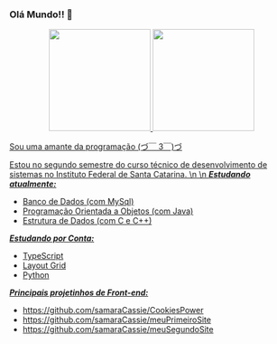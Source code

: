 ### Olá Mundo!! 👋

<!--
**samaraCassie/samaraCassie** is a ✨ _special_ ✨ repository because its `README.md` (this file) appears on your GitHub profile.

Here are some ideas to get you started:

- 🔭 I’m currently working on ...
- 🌱 I’m currently learning ...
- 👯 I’m looking to collaborate on ...
- 🤔 I’m looking for help with ...
- 💬 Ask me about ...
- 📫 How to reach me: ...
- 😄 Pronouns: ...
- ⚡ Fun fact: ...
-->
<div align="center">
  <a href="https://github.com/rafaballerini">
  <img height="180em" src="https://github-readme-stats.vercel.app/api?username=samaraCassie&show_icons=true&icon_color=994343&locale=pt-br&title_color=994343&text_color=fff8f0&bg_color=212121&hide_border=true%include_all_commits=true&Star_private=true&count_private=true"/>
  <img height="180em" src="https://github-readme-stats.vercel.app/api/top-langs/?username=samaraCassie&layout=compact&langs_count=7&locale=pt-br&title_color=994343&text_color=fff8f0&bg_color=212121&hide_border=true"/>
</div>
  
Sou uma amante da programação (づ￣ 3￣)づ

Estou no segundo semestre do curso técnico de desenvolvimento de sistemas no Instituto Federal de Santa Catarina.
\n
\n
***Estudando atualmente:***
  - Banco de Dados (com MySql)
  - Programação Orientada a Objetos (com Java)
  - Estrutura de Dados (com C e C++)
  
  
***Estudando por Conta:***
  - TypeScript
  - Layout Grid
  - Python

  
***Principais projetinhos de Front-end:***
- https://github.com/samaraCassie/CookiesPower
- https://github.com/samaraCassie/meuPrimeiroSite
- https://github.com/samaraCassie/meuSegundoSite
